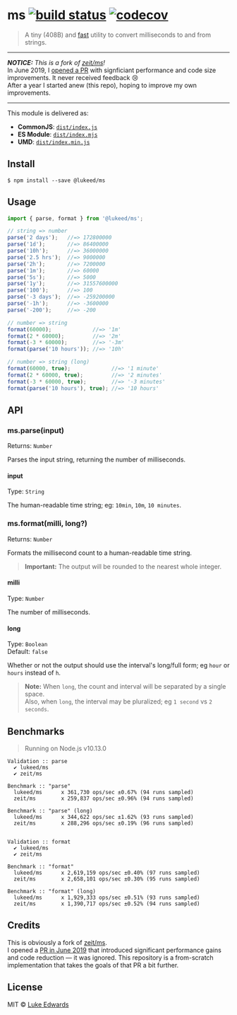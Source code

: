 # ms [![build status](https://badgen.net/github/status/lukeed/ms)](https://github.com/lukeed/ms/actions) [![codecov](https://badgen.now.sh/codecov/c/github/lukeed/ms)](https://codecov.io/gh/lukeed/ms)

> A tiny (408B) and [fast](#benchmarks) utility to convert milliseconds to and from strings.

---

***NOTICE:** This is a fork of [zeit/ms](https://github.com/zeit/ms)!*<br>
In June 2019, I [opened a PR](https://github.com/zeit/ms/pull/120) with signficiant performance and code size improvements. It never received feedback :cry:<br>After a year I started anew (this repo), hoping to improve my own improvements.

---

This module is delivered as:

* **CommonJS**: [`dist/index.js`](https://unpkg.com/@lukeed/ms/dist/index.js)
* **ES Module**: [`dist/index.mjs`](https://unpkg.com/@lukeed/ms/dist/index.mjs)
* **UMD**: [`dist/index.min.js`](https://unpkg.com/@lukeed/ms/dist/index.min.js)

## Install

```
$ npm install --save @lukeed/ms
```


## Usage

```js
import { parse, format } from '@lukeed/ms';

// string => number
parse('2 days');   //=> 172800000
parse('1d');       //=> 86400000
parse('10h');      //=> 36000000
parse('2.5 hrs');  //=> 9000000
parse('2h');       //=> 7200000
parse('1m');       //=> 60000
parse('5s');       //=> 5000
parse('1y');       //=> 31557600000
parse('100');      //=> 100
parse('-3 days');  //=> -259200000
parse('-1h');      //=> -3600000
parse('-200');     //=> -200

// number => string
format(60000);             //=> '1m'
format(2 * 60000);         //=> '2m'
format(-3 * 60000);        //=> '-3m'
format(parse('10 hours')); //=> '10h'

// number => string (long)
format(60000, true);             //=> '1 minute'
format(2 * 60000, true);         //=> '2 minutes'
format(-3 * 60000, true);        //=> '-3 minutes'
format(parse('10 hours'), true); //=> '10 hours'
```


## API

### ms.parse(input)
Returns: `Number`

Parses the input string, returning the number of milliseconds.

#### input
Type: `String`

The human-readable time string; eg: `10min`, `10m`, `10 minutes`.


### ms.format(milli, long?)
Returns: `Number`

Formats the millisecond count to a human-readable time string.

> **Important:** The output will be rounded to the nearest whole integer.

#### milli
Type: `Number`

The number of milliseconds.

#### long
Type: `Boolean`<br>
Default: `false`

Whether or not the output should use the interval's long/full form; eg `hour` or `hours` instead of `h`.

> **Note:** When `long`, the count and interval will be separated by a single space.<br>Also, when `long`, the interval may be pluralized; eg `1 second` vs `2 seconds`.


## Benchmarks

> Running on Node.js v10.13.0

```
Validation :: parse
  ✔ lukeed/ms
  ✔ zeit/ms

Benchmark :: "parse"
  lukeed/ms      x 361,730 ops/sec ±0.67% (94 runs sampled)
  zeit/ms        x 259,837 ops/sec ±0.96% (94 runs sampled)

Benchmark :: "parse" (long)
  lukeed/ms      x 344,622 ops/sec ±1.62% (93 runs sampled)
  zeit/ms        x 288,296 ops/sec ±0.19% (96 runs sampled)


Validation :: format
  ✔ lukeed/ms
  ✔ zeit/ms

Benchmark :: "format"
  lukeed/ms      x 2,619,159 ops/sec ±0.40% (97 runs sampled)
  zeit/ms        x 2,658,101 ops/sec ±0.30% (95 runs sampled)

Benchmark :: "format" (long)
  lukeed/ms      x 1,929,333 ops/sec ±0.51% (93 runs sampled)
  zeit/ms        x 1,390,717 ops/sec ±0.52% (94 runs sampled)
```


## Credits

This is obviously a fork of [zeit/ms](https://github.com/zeit/ms).<br>
I opened a [PR in June 2019](https://github.com/zeit/ms/pull/120) that introduced significant performance gains and code reduction &mdash; it was ignored. This repository is a from-scratch implementation that takes the goals of that PR a bit further.


## License

MIT © [Luke Edwards](https://lukeed.com)

